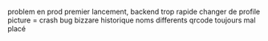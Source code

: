 problem en prod premier lancement, backend trop rapide
changer de profile picture = crash
bug bizzare historique noms differents
qrcode toujours mal placé

